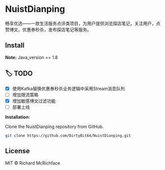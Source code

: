 # NuistDianping
畅享优选——一款生活服务点评类项目，为用户提供浏览探店笔记，关注用户，点赞博文，优惠券秒杀，发布探店笔记等服务。

## Install

**Note:**
Java_version == 1.8

## :label: TODO 
- [x] 使用Kafka替换优惠券秒杀业务逻辑中采用Stream消息队列
- [ ] 增加限流策略
- [x] 增加敏感博文过滤功能
- [ ] 部署上线

**Installation:**

Clone the NuistDianping repository from GitHub.
```bash
git clone https://github.com/DirtyBit64/NuistDianping.git
```

## License
MIT © Richard McRichface
